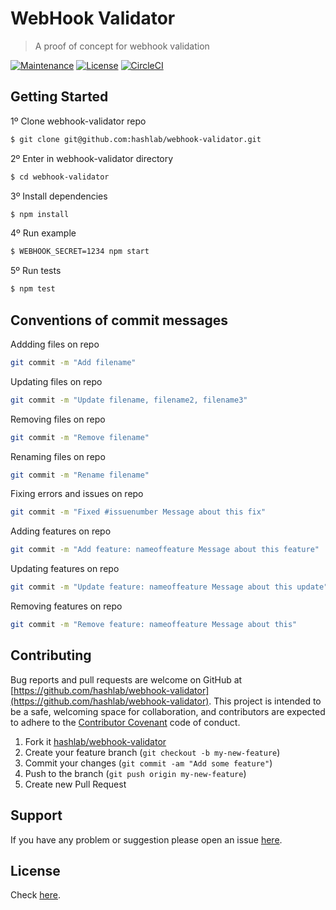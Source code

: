 # WebHook Validator

> A proof of concept for webhook validation

[![Maintenance](https://img.shields.io/maintenance/yes/2018.svg)]() [![License](https://img.shields.io/github/license/hashlab/webhook-validator.svg)](https://github.com/hashlab/webhook-validator/blob/master/LICENSE) [![CircleCI](https://circleci.com/gh/hashlab/webhook-validator.svg?style=svg)](https://circleci.com/gh/hashlab/webhook-validator)

## Getting Started

1º Clone webhook-validator repo

```bash
$ git clone git@github.com:hashlab/webhook-validator.git
```

2º Enter in webhook-validator directory
```bash
$ cd webhook-validator
```

3º Install dependencies
```bash
$ npm install
```

4º Run example
```bash
$ WEBHOOK_SECRET=1234 npm start
```

5º Run tests
```bash
$ npm test
```

## Conventions of commit messages

Addding files on repo

```bash
git commit -m "Add filename"
```

Updating files on repo

```bash
git commit -m "Update filename, filename2, filename3"
```

Removing files on repo

```bash
git commit -m "Remove filename"
```

Renaming files on repo

```bash
git commit -m "Rename filename"
```

Fixing errors and issues on repo

```bash
git commit -m "Fixed #issuenumber Message about this fix"
```

Adding features on repo

```bash
git commit -m "Add feature: nameoffeature Message about this feature"
```

Updating features on repo

```bash
git commit -m "Update feature: nameoffeature Message about this update"
```

Removing features on repo

```bash
git commit -m "Remove feature: nameoffeature Message about this"
```

## Contributing

Bug reports and pull requests are welcome on GitHub at [https://github.com/hashlab/webhook-validator](https://github.com/hashlab/webhook-validator). This project is intended to be a safe, welcoming space for collaboration, and contributors are expected to adhere to the [Contributor Covenant](http://contributor-covenant.org) code of conduct.

1. Fork it [hashlab/webhook-validator](https://github.com/hashlab/webhook-validator/fork)
2. Create your feature branch (`git checkout -b my-new-feature`)
3. Commit your changes (`git commit -am "Add some feature"`)
4. Push to the branch (`git push origin my-new-feature`)
5. Create new Pull Request

## Support
If you have any problem or suggestion please open an issue [here](https://github.com/hashlab/webhook-validator/issues).

## License 

Check [here](LICENSE).
